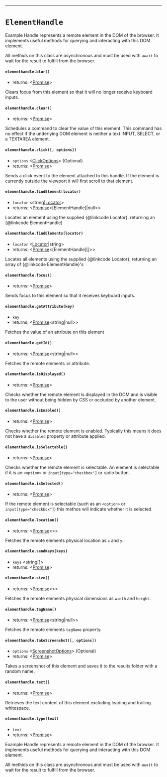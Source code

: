 -------
# `ElementHandle`

Example Handle represents a remote element in the DOM of the browser. It implements useful methods for querying and interacting with this DOM element.

All methids on this class are asynchronous and must be used with `await` to wait for the result to fulfill from the browser.

#### `elementhandle.blur()`
* returns: <[Promise]<void>> 

Clears focus from this element so that it will no longer receive keyboard inputs.

#### `elementhandle.clear()`
* returns: <[Promise]<void>> 

Schedules a command to clear the value of this element.
This command has no effect if the underlying DOM element is neither a text
INPUT, SELECT, or a TEXTAREA element.

#### `elementhandle.click([, options])`
* `options` <[ClickOptions]> (Optional) 
* returns: <[Promise]<void>> 

Sends a click event to the element attached to this handle. If the element is
currently outside the viewport it will first scroll to that element.

#### `elementhandle.findElement(locator)`
* `locator` <string|[Locator]>  
* returns: <[Promise]<[ElementHandle]|null>> 

Locates an element using the supplied {@linkcode Locator}, returning an {@linkcode ElementHandle}

#### `elementhandle.findElements(locator)`
* `locator` <[Locator]|string>  
* returns: <[Promise]<[ElementHandle][]>> 

Locates all elements using the supplied {@linkcode Locator}, returning an array of {@linkcode ElementHandle}'s

#### `elementhandle.focus()`
* returns: <[Promise]<void>> 

Sends focus to this element so that it receives keyboard inputs.

#### `elementhandle.getAttribute(key)`
* `key` <string>  
* returns: <[Promise]<string|null>> 

Fetches the value of an attribute on this element

#### `elementhandle.getId()`
* returns: <[Promise]<string|null>> 

Fetches the remote elements `id` attribute.

#### `elementhandle.isDisplayed()`
* returns: <[Promise]<boolean>> 

Checks whether the remote element is displayed in the DOM and is visible to the user without being hidden by CSS or occluded by another element.

#### `elementhandle.isEnabled()`
* returns: <[Promise]<boolean>> 

Checks whether the remote element is enabled. Typically this means it does not have a `disabled` property or attribute applied.

#### `elementhandle.isSelectable()`
* returns: <[Promise]<boolean>> 

Checks whether the remote element is selectable. An element is selectable if it is an `<option>` or `input[type="checkbox"]` or radio button.

#### `elementhandle.isSelected()`
* returns: <[Promise]<boolean>> 

If the remote element is selectable (such as an `<option>` or `input[type="checkbox"]`) this methos will indicate whether it is selected.

#### `elementhandle.location()`
* returns: <[Promise]<>> 

Fetches the remote elements physical location as `x` and `y`.

#### `elementhandle.sendKeys(keys)`
* `keys` <string[]>  
* returns: <[Promise]<void>> 

#### `elementhandle.size()`
* returns: <[Promise]<>> 

Fetches the remote elements physical dimensions as `width` and `height`.

#### `elementhandle.tagName()`
* returns: <[Promise]<string|null>> 

Fetches the remote elements `tagName` property.

#### `elementhandle.takeScreenshot([, options])`
* `options` <[ScreenshotOptions]> (Optional) 
* returns: <[Promise]<void>> 

Takes a screenshot of this element and saves it to the results folder with a random name.

#### `elementhandle.text()`
* returns: <[Promise]<string>> 

Retrieves the text content of this element excluding leading and trailing whitespace.

#### `elementhandle.type(text)`
* `text` <string>  
* returns: <[Promise]<void>> 


Example Handle represents a remote element in the DOM of the browser. It implements useful methods for querying and interacting with this DOM element.

All methids on this class are asynchronous and must be used with `await` to wait for the result to fulfill from the browser.


[Promise]: https://developer.mozilla.org/en-US/docs/Web/JavaScript/Reference/Global_Objects/Promise
[ClickOptions]: Interfaces.md
[Locator]: Locator.md
[ScreenshotOptions]: Interfaces.md